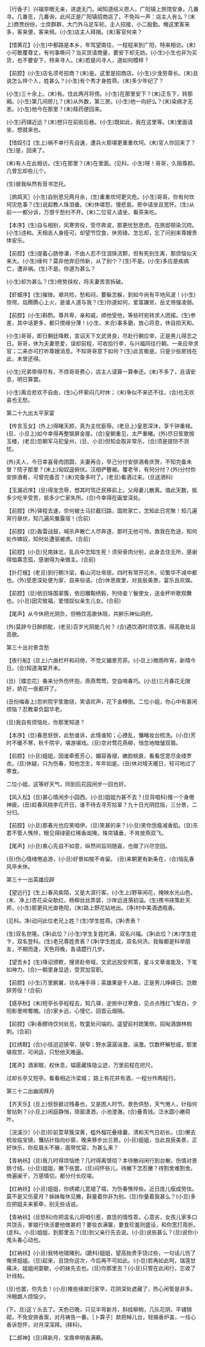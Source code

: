 <!-- { "loadSidebar": true } -->
［行香子］兴福举眼无亲，进退无门。闻知道结义恩人，广阳镇上旅馆安身。几番寻。几番觅，几番询，此间正是广阳镇招商店了。不免叫一声：店主人有么？(末上)商贾纷纷，士庶群群，大门外马足车轮。主人招接，小二殷勤。俺这里客来多，客来便，客来频。(小生)店主人拜揖。(末)客官何来？

【惜黄花】(小生)中都路是本乡，年驾望南往，一程程来到广阳，特来相访。(末)小可敢覆尊丈，有何事嘶问？当买货请商量，要安下却无妨。(小生)小生也非为买货，也不要安下，特来寻人。(末)若是问寻人，道如何模样？

【前腔】(小生)店名须号招商？(末)是。这里是招商店。(小生)少浼劳尊长。(末)且说怎么祥个人，姓甚么？(小生)有个秀才身姓蒋。(末)多少年纪了？

(小生)三十余上。(末)有。住此两月将傍。(小生)在那里安下？(末)正东下，转那厢。(小生)第几间房儿？(末)从外数，第三房。(小生)他一向好么？(末)染病才无恙。(小生)他今在那里？(末)赎药便回来。

(小生)药铺近远？(末)想只在前街后巷。(小生)既如此，我在这里等。(末)里面请坐，想就来也。

【惜奴引】(生上)祸不单行先自速，遭兵火那堪更重重坎坷。(末)官人你回来了？(生)是，回来了。

(末)有人在此相访。(生)在那里？(末)在里面。(见科。小生)呀！哥哥，久阻尊颜。几曾忘却些儿个。

(生)彼我纵然有音书怎托。

［鹧鸪天］(小生)自别恩兄两月余，(生)重重坎坷更灾危。(小生)哥哥，你有何坎坷灾危事？(生)说起教人珠泪垂。(末)休嗟怨，慢悲哀。房中请坐且宽怀。(生)从前一一都分诉，万恨千愁扫不开。(末)二位官人请坐，看茶来吃。

【本序】(生)自与相别，风寒劳役，受尽奔波，那更忧愁思虑。在旅邸顿染沉疴。(小生)违和。天相吉人身痊可。却望节饮食，休劳碌。怎忘却，忘了问别来尊嫂贵体安乐。

【前腔】(生)提着心肠惨凄，不由人忍不住泪珠流颗，但有死别生离，那烦恼似天来大。(小生)缘何？莫非他弃旧怜新，从了别个？(生)不是。(小生)多应是疾病亡，遭非祸。(生)不是。你道为甚么？

(小生)却为甚么？(生)倚势挟权，将夫妻苦苦拆破。

【虾蟆序】(生)摧挫。艰共险，愁和闷，要躲怎躲，到如今尚有平地风波！(小生)惊愕。焰腾腾心上火，是谁人道与我？(生)你道如何，爱富嫌贫，岳丈倚强凌弱。

【前腔】(小生)斟酌。尊共卑，亲和戚，顺他受他，等些时宛转求人团掿。(生)参差，其中话更多，都只恨缘分薄！(小生、末合)事多磨，放心将息，休自损天和。

(小生)哥哥，即日朝廷降敕，宣诏天下文武贤良，尽赴行朝应举，正是男儿得志之日。哥哥，休为夫妻恩爱，误却前程，可收拾行李，与兴福同往行朝。一来应举求官；二来亦可打听尊嫂消息。不知哥哥意下如何？(生)此言极是。只是少些房钱在此，未曾还得。

(小生)兄弟带得尽有，不烦哥哥费心，店主人请算一算奉还。(末)不多了，且请安息，明日算罢。

(小生)离合悲欢不自由，(生)心怀萦闷几时休；
(末)争似不来还不往，(合)也无欢喜也无愁。


第二十九出太平家宴

【传言玉女】(外上)得睹天颜，真为主忧臣辱。(老旦上)皇恩深沐，享千钟重禄。(旦、小旦上)如今幸得再整银屏金屋。(合)皇朝重见，太严重睹。(外)尽日笙歌按玉楼，(老旦)忽朝军马犯皇州，(旦、小旦)但知会取非常乐，(合)须是提防不测忧。

(外)夫人，今日幸喜骨肉团圆，夫妻再合，早己分付安排酒肴庆贺，不知完备未曾？院子那里？(末上)匈奴遥俯伏。汉相俨簪裾。覆老爷，有何分付？(外)分付你安排酒肴，可曾完备否？(未)完备多时了。(老旦)看酒过来。(旦送酒科)

【玉漏迟序】(旦)得宠念辱，想其时驾迁民移前上，父母妻儿散离。值此天数，抵多少吃辛受苦，抵多少亡家失所。(合)今幸得在画堂深处。

【前腔】(外)驿程去速，奈何被士马拦截归路，国败家亡，怎知此日完聚！知几遍宵行昼伏，知几遍风餐露宿！(合前)

【前腔】(旦)轰雷战鼓，喊杀声散亡人尽奔逐，那时无他可怜。救我在危途，知何处作婢奴，知何处遭驱被虏。(合前)

【前腔】(小旦)兄南妹北，乱兵中怎知生死！须臾骨肉分别，此身去住无所，感谢得恤寡念孤，感谢得为亲做主。(合前)

【扑灯蛾】(老旦)到行朝汴梁，看山河壮帝居。四时有常开花木，论繁华不减中都也。(外)受恩深处便为家，自来俗语。(合)休思故里，对良辰美景，宴乐且欢娱。

【前腔】(旦)依旧珠围翠簇，依旧雕鞍绣毂，列侍妾丫鬟使女，送金杯听歌观舞也。(小旦)因灾致福，爱惜奴似亲生儿女。(合前)

【尾声】从今休把光阴负，但畅饮高歌休阻，共醉乐神仙洞府。

(外)莫辞今日醉颜酡，(老旦)百岁光阴能几何？
(合)遇饮酒时须饮酒，得高歌处且高歌。

第三十出对景含愁

【夜行船】(旦上)六曲栏杆和闷倚，不觉又媚景芳菲。(小旦上)微雨昨宵，新晴今日。(合)知道海棠开未。

(旦)［蝶恋花］春来分外伤怀抱，燕燕莺莺，空自啼春巧。(小旦)三月春花无限好，娇花一夜都开了。

(丑扮梅香上)忽听院宇笙歌绕，笑语欢声，花下金樽倒。二位小姐，你心中有甚闲烦恼？忍教辜负韶华老。

(旦)我自有烦恼处，你那里知道？

【本序】(旦)春思恹恹，此愁谁诉，此情谁知；心撩乱，慵睹妆台梳洗。(小旦)芳时不暖不寒，秋千院宇，堪游堪戏。(旦)空对莺花燕柳，悄忽地暗皱双眉。

【前腔】(小旦)姐姐，因谁牵惹芳心，媚容香褪，嫩脸桃衰，看看恁宽尽金缕罗衣。(旦)休疑，只为伤春，知他怎生，年年如是。(丑)休对晴天暖日，轻可地过了寒食。

二位小姐，这等好天气，同到后花园闲步一回也好。

【风入松】(旦)甚心情闲步小园西。(小旦)姐姐为甚不去？(旦背唱科)推一个身倦神疲。(丑)趁春风桃李花开日，谁不待去寻芳拾翠？九十日光阴捻指，三分景，二分归。

【前腔】(小旦)那春光也应笑咱伊。(旦)笑甚的来？(小旦)笑你恁瘦减香肌。(旦)东君不管人憔悴，眼见得绿密红稀香闺掩，珠帘镇垂，不肯放燕双飞。

【尾声】(小旦)衷心先自不如意，纵然间旨同随喜，也做了兴尽空回。

(旦)伤心情绪倦追游，(小旦)好景如梭不肯留。
(丑)来朝更有新条在，(合)恼乱春风卒未休。


第三十一出英雄应辟

【望远行】(生上)春风紫陌，又是大涯行客。(小生上)野草闲花，掩映水光山色。(末、净上)杏花朵朵欹红，杨柳丝丝弄碧，沙岸远涟漪初溢。(生)携书挟策赴天邦，(小生)那更风光直艳阳，(末)路上野花钻地出。(净)村中美酒透瓶香。

(见科。净)动问此位老兄上姓？(生)学生姓蒋。(净)贵表？

(生)双名世隆。(净)此位？(小生)学生复姓陀满，双名兴福。(净)此位？(末)学生姓卞，双名登科。(生)老兄尊姓贵表？(净)学生姓成，双名何济。我每都是科举朋友，不期而逢，天色将晚，各请趱行几步。

【望吾乡】(生)降诏颁敕，搜贤赴帝域，文武远投安邦策，星斗文章谁能及，下笔如神力。(合)一朝里身显迹，受赏加官职。

【前腔】(小生)万里鹏翼，功名唾手得；英雄果是千人敌，正是男儿峥嵘日。岂敢辞劳役！(合前)

【感亭秋】(末)短亭长亭程程去，知几驿，逆旅中过寒食，见点点残红飞絮白，夕阳影里啼蜀魄。(合)家乡远，心慢忆，回首云烟隔。

【前腔】(净)香醪待饮何处觅，牧童处问端的。遥望前村疏篱侧，招飐酒旗林梢刺。(合前)

【红绣鞋】(合)小径迢迢狭窄，狭窄；野水潺潺湍激，湍激。饮数杯解愁戚，那里堪观赏，可闲适，只愁他天晚逼。

【尾声】酒家眠，权休息，韫匮藏珠隐尘迹，万里前程在咫尺。

过却长亭又短亭。看看相近汴梁城；
路上有花并有酒，一程分作两程行。


第三十二出幽闺拜月

【齐天乐】(旦上)恹恹捱过残春也，又是困人时节。景色供愁，天气倦人，针指何曾拈刺？(小旦上)闲庭静悄，琐窗潇洒，小池澄澈。(合)叠青钱。泛水圆小嫩荷叶。

［浣溪沙］(小旦)阶前萱草簇深黄，槛外榴花叠绛囊，清和天气日初长。(旦)懒去梳妆临宝镜，慵拈针指向纱窗，晚来移步出兰房。(小旦)姐姐，当此良辰美景，正好快乐，你反眉头不展，面带忧容，为甚么来？

【青衲袄】(旦)我几时得烦恼绝？几时得离恨彻？本待散闷闲行到台榭，伤情对景肠寸结。(小旦)姐姐，撇下些罢。(旦)闷怀些儿，待撇下怎忍撇？待割舍难割舍。倚遍阑干，万感情切，都分付长叹嗟。

【红衲袄】(小旦)姐姐，你绣裙儿宽褪了褶，为伤春憔悴些。近日庞儿瘦成劳怯。莫不是又伤夏月？姊妹每休见撇，斟量着你非为别。(旦)你量着我甚么？(小旦)多应把姐夫来萦牵，别无些话说。

【青衲袄】(旦怒科)你把滥名儿将咱引惹，直恁的情性乖，心意劣，女孩儿家多口共饶舌，爹娘行快活要他做甚的？要妆衣满箧，要食珍羞则盛设，和你宽打周折。(走科。小旦)姐姐，到那里去？(旦)到父亲行先去说。(小旦)说些甚么？(旦)说你小鬼头春心动也。

【红衲袄】(小旦)我特地错赌别。(跪科)姐姐，望高抬贵手饶过些，一句话儿伤了俺贤姐姐。(旦)起来，且饶你这次，今后再不可如此。(小旦)若再如此呵，瑞莲甘痛决，姐姐闲耍歇，小的妹先去也。(旦)你那里去？(小旦)只管在此闲行，忘收了针线帖。

(旦)也罢，你先去！(小旦)推些缘故归家早，花阴深处遮藏了，热心闲管是非多。冷眼觑人烦恼少。

(下。旦)这丫头去了。天色已晚，只见半弯新月，斜挂柳梢，几队花阴，平铺锦砌，不免安排香案，对月祷告一番。［卜算子］款把棹儿台，轻揭香炉盖，一炷心香诉怨怀，对月深深拜。(拜科)。

【二郎神】(旦)拜新月，宝鼎申明香满爇。

